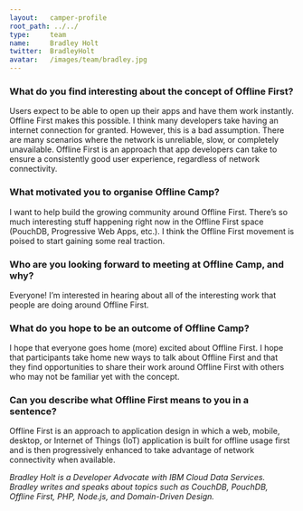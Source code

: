 ```yaml
---
layout:   camper-profile
root_path: ../../
type:     team
name:     Bradley Holt
twitter:  BradleyHolt
avatar:   /images/team/bradley.jpg
---
```


### What do you find interesting about the concept of Offline First?

Users expect to be able to open up their apps and have them work instantly. Offline First makes this possible. I think many developers take having an internet connection for granted. However, this is a bad assumption. There are many scenarios where the network is unreliable, slow, or completely unavailable. Offline First is an approach that app developers can take to ensure a consistently good user experience, regardless of network connectivity.

### What motivated you to organise Offline Camp?

I want to help build the growing community around Offline First. There’s so much interesting stuff happening right now in the Offline First space (PouchDB, Progressive Web Apps, etc.). I think the Offline First movement is poised to start gaining some real traction.

### Who are you looking forward to meeting at Offline Camp, and why?

Everyone! I’m interested in hearing about all of the interesting work that people are doing around Offline First.

### What do you hope to be an outcome of Offline Camp?

I hope that everyone goes home (more) excited about Offline First. I hope that participants take home new ways to talk about Offline First and that they find opportunities to share their work around Offline First with others who may not be familiar yet with the concept.

### Can you describe what Offline First means to you in a sentence?

Offline First is an approach to application design in which a web, mobile, desktop, or Internet of Things (IoT) application is built for offline usage first and is then progressively enhanced to take advantage of network connectivity when available.   

_Bradley Holt is a Developer Advocate with IBM Cloud Data Services. Bradley writes and speaks about topics such as CouchDB, PouchDB, Offline First, PHP, Node.js, and Domain-Driven Design._
